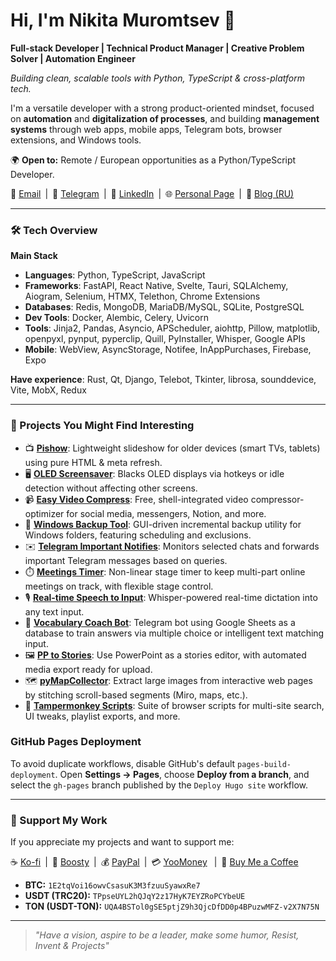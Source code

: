 # Hi, I'm Nikita Muromtsev 👋

**Full-stack Developer | Technical Product Manager | Creative Problem Solver | Automation Engineer**

_Building clean, scalable tools with Python, TypeScript & cross-platform tech._

I'm a versatile developer with a strong product-oriented mindset, focused on **automation** and **digitalization of processes**, and building **management systems** through web apps, mobile apps, Telegram bots, browser extensions, and Windows tools.

🌍 **Open to:** Remote / European opportunities as a Python/TypeScript Developer.

📧 [Email](mailto:nikmedoed@gmail.com) | 💬 [Telegram](https://t.me/nikmedoed) | 🔗 [LinkedIn](https://www.linkedin.com/in/muromcevn) | 🌐 [Personal Page](https://nikmedoed.github.io) | 📝 [Blog (RU)](https://t.me/etonikmedoed)

---

### 🛠 Tech Overview

**Main Stack**

- **Languages**: Python, TypeScript, JavaScript
- **Frameworks**: FastAPI, React Native, Svelte, Tauri, SQLAlchemy, Aiogram, Selenium, HTMX, Telethon, Chrome Extensions
- **Databases**: Redis, MongoDB, MariaDB/MySQL, SQLite, PostgreSQL
- **Dev Tools**: Docker, Alembic, Celery, Uvicorn
- **Tools**: Jinja2, Pandas, Asyncio, APScheduler, aiohttp, Pillow, matplotlib, openpyxl, pynput, pyperclip, Quill, PyInstaller, Whisper, Google APIs
- **Mobile**: WebView, AsyncStorage, Notifee, InAppPurchases, Firebase, Expo

**Have experience**: Rust, Qt, Django, Telebot, Tkinter, librosa, sounddevice, Vite, MobX, Redux

---

### 🚀 Projects You Might Find Interesting

- 📺 [**Pishow**](https://github.com/nikmedoed/pishow): Lightweight slideshow for older devices (smart TVs, tablets) using pure HTML & meta refresh.
- 🖥️ [**OLED Screensaver**](https://github.com/nikmedoed/oled_screensaver): Blacks OLED displays via hotkeys or idle detection without affecting other screens.
- 📹 [**Easy Video Compress**](https://github.com/nikmedoed/easy-video-compress): Free, shell-integrated video compressor-optimizer for social media, messengers, Notion, and more.
- 💾 [**Windows Backup Tool**](https://github.com/nikmedoed/windows_backup_tool): GUI-driven incremental backup utility for Windows folders, featuring scheduling and exclusions.
- ✉️ [**Telegram Important Notifies**](https://github.com/nikmedoed/Telegram-important-notifies): Monitors selected chats and forwards important Telegram messages based on queries.
- ⏱️ [**Meetings Timer**](https://github.com/nikmedoed/meetings-timer): Non-linear stage timer to keep multi-part online meetings on track, with flexible stage control.
- 🎙️ [**Real-time Speech to Input**](https://github.com/nikmedoed/speech_to_input): Whisper-powered real-time dictation into any text input.
- 🧠 [**Vocabulary Coach Bot**](https://github.com/nikmedoed/vocabulary_coach_bot): Telegram bot using Google Sheets as a database to train answers via multiple choice or intelligent text matching input.
- 🖼️ [**PP to Stories**](https://github.com/nikmedoed/PP_to_stories): Use PowerPoint as a stories editor, with automated media export ready for upload.
- 🗺️ [**pyMapCollector**](https://github.com/nikmedoed/pyMapCollector): Extract large images from interactive web pages by stitching scroll-based segments (Miro, maps, etc.).
- 🧰 [**Tampermonkey Scripts**](https://github.com/nikmedoed/myTampermonkeyScripts): Suite of browser scripts for multi-site search, UI tweaks, playlist exports, and more.

### GitHub Pages Deployment

To avoid duplicate workflows, disable GitHub's default `pages-build-deployment`.
Open **Settings → Pages**, choose **Deploy from a branch**, and select the
`gh-pages` branch published by the `Deploy Hugo site` workflow.

---

### 💖 Support My Work

If you appreciate my projects and want to support me:

☕ [Ko-fi](https://ko-fi.com/nikmedoed) | 💎 [Boosty](https://boosty.to/nikmedoed/donate) | 💰 [PayPal](https://paypal.me/etonikmedoed) | 💳 [YooMoney](https://yoomoney.ru/to/4100119049495394)  | 🍺 [Buy Me a Coffee](https://buymeacoffee.com/nikmedoed)

- **BTC:** `1E2tqVoi16owvCsasuK3M3fzuuSyawxRe7`
- **USDT (TRC20):** `TPpseUYL2hQJqY2z17HyK7EYZRoPCYbeUE`
- **TON (USDT-TON):** `UQA4BSTol0gSE5ptjZ9h3QjcDfDD0p4BPuzwMFZ-v2X7N75N`

---

> _"Have a vision, aspire to be a leader, make some humor, Resist, Invent & Projects"_
